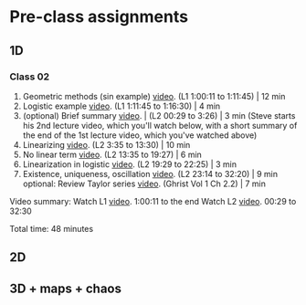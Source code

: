 # Pre-class assignments

## 1D
### Class 02
1. Geometric methods (sin example) [video](https://www.youtube.com/embed/ycJEoqmQvwg?start=3611&end=4305&autoplay=1). (L1 1:00:11 to 1:11:45) | 12 min 
1. Logistic example [video](https://www.youtube.com/embed/ycJEoqmQvwg?start=4305&end=4590&autoplay=1). (L1 1:11:45 to 1:16:30) | 4 min 
1. (optional) Brief summary [video](https://www.youtube.com/embed/YNIm2Op7UPg?start=29&end=206&autoplay=1). | (L2 00:29 to 3:26) | 3 min 
(Steve starts his 2nd lecture video, which you'll watch below, with a short summary of the end of the 1st lecture video, which you've watched above)
1. Linearizing [video](https://www.youtube.com/embed/YNIm2Op7UPg?start=215&end=810&autoplay=1). (L2 3:35 to 13:30) | 10 min 
1. No linear term [video](https://www.youtube.com/embed/YNIm2Op7UPg?start=815&end=1167&autoplay=1). (L2 13:35 to 19:27) | 6 min
1. Linearization in logistic [video](https://www.youtube.com/embed/YNIm2Op7UPg?start=1169&end=1345&autoplay=1). (L2 19:29 to 22:25) | 3 min
1. Existence, uniqueness, oscillation [video](https://www.youtube.com/embed/YNIm2Op7UPg?start=1394&end=1940&autoplay=1). (L2 23:14 to 32:20) | 9 min
optional: Review Taylor series [video](https://www.youtube.com/watch?v=FIhOeW_Zhx4&list=PL8erL0pXF3JZqdlYIfTTyibOqSqwzRdVV&index=12). (Ghrist Vol 1 Ch 2.2) | 7 min

Video summary:
Watch L1 [video](https://www.youtube.com/watch?v=ycJEoqmQvwg&t=3611). 1:00:11 to the end
Watch L2 [video](https://www.youtube.com/embed/YNIm2Op7UPg?start=29&end=1940&autoplay=1). 00:29 to 32:30

Total time:
48 minutes

## 2D

## 3D + maps + chaos
